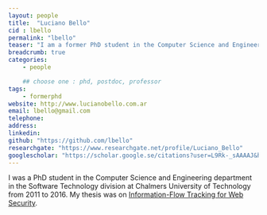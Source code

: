 ```yaml
---
layout: people
title:  "Luciano Bello"
cid : lbello
permalink: "lbello"
teaser: "I am a former PhD student in the Computer Science and Engineering department in the Software Technology division at Chalmers University of Technology from 2011 to 2016."
breadcrumb: true
categories:
    - people

    ## choose one : phd, postdoc, professor
tags:
    - formerphd
website: http://www.lucianobello.com.ar
email: lbello@gmail.com
telephone:
address:
linkedin:
github: "https://github.com/lbello"
researchgate: "https://www.researchgate.net/profile/Luciano_Bello"
googlescholar: "https://scholar.google.se/citations?user=L9Rk-_sAAAAJ&hl=en"
---
```

I was a PhD student in the Computer Science and Engineering department in the Software Technology division at Chalmers University of Technology from 2011 to 2016. My thesis was on [Information-Flow Tracking for Web Security](http://chalmers.summon.serialssolutions.com/#!/search?bookMark=ePnHCXMw42JgAfZbUzkZtKD7aUDm67rl5JcrAEvfZND4rwJQXCE8NUkhGHpFGzeDnZtriLOHbnIG-NKQ4njwGc9J8aCzjwuQhq_iQYJwRcWp8UagDYCg2yQpNAAAh1pAUQ).
